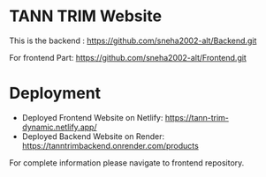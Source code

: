 # TANN TRIM Website
This is the backend : https://github.com/sneha2002-alt/Backend.git

For frontend Part:  https://github.com/sneha2002-alt/Frontend.git
# Deployment

- Deployed Frontend Website on Netlify: https://tann-trim-dynamic.netlify.app/ 
- Deployed Backend Website on Render: https://tanntrimbackend.onrender.com/products

For complete information please navigate to frontend repository.
